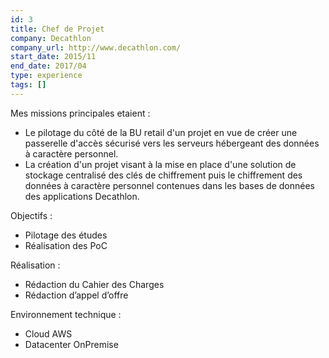 ```yaml
---
id: 3
title: Chef de Projet
company: Decathlon
company_url: http://www.decathlon.com/
start_date: 2015/11
end_date: 2017/04
type: experience
tags: []
---
```


Mes missions principales etaient :

- Le pilotage du côté de la BU retail d'un projet en vue de créer une passerelle d'accès sécurisé vers les serveurs hébergeant des données à caractère personnel.
- La création d'un projet visant à la mise en place d'une solution de stockage centralisé des clés de chiffrement puis le chiffrement des données à caractère personnel contenues dans les bases de données des applications Decathlon.

Objectifs :

- Pilotage des études
- Réalisation des PoC

Réalisation :

- Rédaction du Cahier des Charges
- Rédaction d’appel d’offre

Environnement technique :

- Cloud AWS
- Datacenter OnPremise
